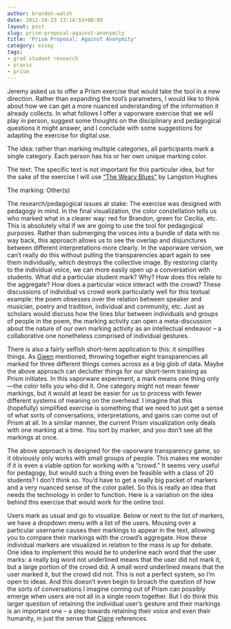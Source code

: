 ```yaml
---
author: brandon-walsh
date: 2012-10-23 13:14:53+00:00
layout: post
slug: prism-proposal-against-anonymity
title: 'Prism Proposal: Against Anonymity'
category: essay
tags:
- grad student research
- praxis
- prism
---
```


Jeremy asked us to offer a Prism exercise that would take the tool in a new direction. Rather than expanding the tool’s parameters, I would like to think about how we can get a more nuanced understanding of the information it already collects. In what follows I offer a vaporware exercise that we will play in person, suggest some thoughts on the disciplinary and pedagogical questions it might answer, and I conclude with some suggestions for adapting the exercise for digital use.

The idea: rather than marking multiple categories, all participants mark a single category. Each person has his or her own unique marking color.

The text: The specific text is not important for this particular idea, but for the sake of the exercise I will use [“The Weary Blues”](http://www.wwnorton.com/college/english/nap/weary_blues_hughes.htm) by Langston Hughes

The marking: Other(s)

The research/pedagogical issues at stake: The exercise was designed with pedagogy in mind. In the final visualization, the color constellation tells us who marked what in a clearer way: red for Brandon, green for Cecilia, etc. This is absolutely vital if we are going to use the tool for pedagogical purposes. Rather than submerging the voices into a bundle of data with no way back, this approach allows us to see the overlap and disjunctures between different interpretations more clearly. In the vaporware version, we can’t really do this without pulling the transparencies apart again to see them individually, which destroys the collective image. By restoring clarity to the individual voice, we can more easily open up a conversation with students. What did a particular student mark? Why? How does this relate to the aggregate? How does a particular voice interact with the crowd? These discussions of individual vs crowd work particularly well for this textual example: the poem obsesses over the relation between speaker and musician, poetry and tradition, individual and community, etc. Just as scholars would discuss how the lines blur between individuals and groups of people in the poem, the marking activity can open a meta-discussion about the nature of our own marking activity as an intellectual endeavor – a collaborative one nonetheless comprised of individual gestures.

There is also a fairly selfish short-term application to this: it simplifies things. As [Gwen](https://scholarslab.org/digital-humanities/a-project-for-prism/) mentioned, throwing together eight transparencies all marked for three different things comes across as a big glob of data. Maybe the above approach can declutter things for our short-term training as Prism initiates. In this vaporware experiment, a mark means one thing only&mdash;the color tells you who did it. One category might not mean fewer markings, but it would at least be easier for us to process with fewer different systems of meaning on the overhead. I imagine that this (hopefully) simplified exercise is something that we need to just get a sense of what sorts of conversations, interpretations, and gains can come out of Prism at all. In a similar manner, the current Prism visualization only deals with one marking at a time. You sort by marker, and you don’t see all the markings at once.

The above approach is designed for the vaporware transparency game, so it obviously only works with small groups of people. This makes me wonder if it is even a viable option for working with a “crowd.” It seems very useful for pedagogy, but would such a thing even be feasible with a class of 20 students? I don’t think so. You’d have to get a really big packet of markers and a very nuanced sense of the color pallet. So this is really an idea that needs the technology in order to function. Here is a variation on the idea behind this exercise that would work for the online tool.

Users mark as usual and go to visualize. Below or next to the list of markers, we have a dropdown menu with a list of the users. Mousing over a particular username causes their markings to appear in the text, allowing you to compare their markings with the crowd’s aggregate. How these individual markers are visualized in relation to the mass is up for debate. One idea to implement this would be to underline each word that the user marks: a really big word not underlined means that the user did not mark it, but a large portion of the crowd did. A small word underlined means that the user marked it, but the crowd did not. This is not a perfect system, so I’m open to ideas. And this doesn’t even begin to broach the question of how the sorts of conversations I imagine coming out of Prism can possibly emerge when users are not all in a single room together. But I do think this larger question of retaining the individual user’s gesture and their markings is an important one – a step towards retaining their voice and even their humanity, in just the sense that [Claire](https://scholarslab.org/praxis-program/to-crowdsource-or-not-to-crowdsource/) references.
